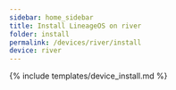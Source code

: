 ```yaml
---
sidebar: home_sidebar
title: Install LineageOS on river
folder: install
permalink: /devices/river/install
device: river
---
```

{% include templates/device_install.md %}
